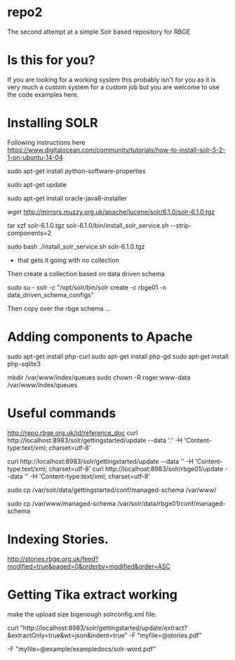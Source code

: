 # repo2
The second attempt at a simple Solr based repository for RBGE

# Is this for you?

If you are looking for a working system this probably isn't for you as it is very much a custom system for a custom job but you are welcome to use the code examples here.

# Installing SOLR

Following instructions here https://www.digitalocean.com/community/tutorials/how-to-install-solr-5-2-1-on-ubuntu-14-04

sudo apt-get install python-software-properties

sudo apt-get update

sudo apt-get install oracle-java8-installer

wget http://mirrors.muzzy.org.uk/apache/lucene/solr/6.1.0/solr-6.1.0.tgz

tar xzf solr-6.1.0.tgz solr-6.1.0/bin/install_solr_service.sh --strip-components=2

sudo bash ./install_solr_service.sh solr-6.1.0.tgz

- that gets it going with no collection

Then create a collection based on data driven schema

sudo su - solr -c "/opt/solr/bin/solr create -c rbge01 -n data_driven_schema_configs"

Then copy over the rbge schema ...


# Adding components to Apache

sudo apt-get install php-curl
sudo apt-get install php-gd
sudo apt-get install php-sqlite3

mkdir /var/www/index/queues
sudo chown -R roger:www-data /var/www/index/queues

# Useful commands
http://repo.rbge.org.uk/id/reference_doc
curl http://localhost:8983/solr/gettingstarted/update --data '<delete><query>*:*</query></delete>' -H 'Content-type:text/xml; charset=utf-8'

curl http://localhost:8983/solr/gettingstarted/update --data '<commit/>' -H 'Content-type:text/xml; charset=utf-8'
curl http://localhost:8983/solr/rbge01/update --data '<commit/>' -H 'Content-type:text/xml; charset=utf-8'


sudo cp /var/solr/data/gettingstarted/conf/managed-schema /var/www/

sudo cp  /var/www/managed-schema /var/solr/data/rbge01/conf/managed-schema


# Indexing Stories.
http://stories.rbge.org.uk/feed?modified=true&paged=0&orderby=modified&order=ASC


# Getting Tika extract working

make the upload size bigenough
solrconfig.xml file: <requestDispatcher handleSelect=”true”> <requestParsers enableRemoteStreaming=”false” multipartUploadLimitInKB=”10240″ />

curl "http://localhost:8983/solr/gettingstarted/update/extract?&extractOnly=true&wt=json&indent=true" -F "myfile=@stories.pdf"

-F "myfile=@example/exampledocs/solr-word.pdf"